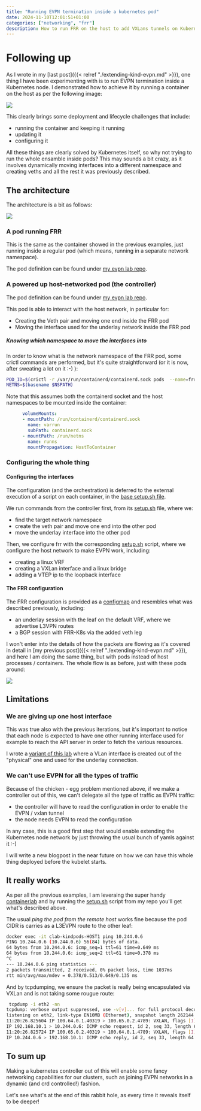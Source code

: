 ```yaml
---
title: "Running EVPN termination inside a kubernetes pod"
date: 2024-11-10T12:01:51+01:00
categories: ["networking", "frr"]
description: How to run FRR on the host to add VXLans tunnels on Kubernetes nodes, using pods
---
```


# Following up

As I wrote in my [last post]({{< relref "./extending-kind-evpn.md" >}}), one thing I have been experimenting with is to run EVPN termination inside a Kubernetes node. I demonstrated how to achieve it by running a container on the host as per the following image:

![](/images/evpnkind/routerkind-inside.png)

This clearly brings some deployment and lifecycle challenges that include:

- running the container and keeping it running
- updating it
- configuring it

All these things are clearly solved by Kubernetes itself, so why not trying to run the whole ensamble inside pods? This may sounds a bit crazy, as it involves dynamically moving interfaces into a different namespace and creating veths and all the rest it was previously described.

## The architecture

The architecture is a bit as follows:

![](/images/evpnkindpods/routerkind-pods.png)

### A pod running FRR

This is the same as the container showed in the previous examples, just running inside a regular pod (which means, running in a separate network namespace).

The pod definition can be found under [my evpn lab repo](https://github.com/fedepaol/evpnlab/blob/main/06_from_kind_with_pods/frrpods/frr/frr.yaml).

### A powered up host-networked pod (the controller)

The pod definition can be found under [my evpn lab repo](https://github.com/fedepaol/evpnlab/blob/main/06_from_kind_with_pods/frrpods/controller/controller.yaml).

This pod is able to interact with the host network, in particular for:

- Creating the Veth pair and moving one end inside the FRR pod
- Moving the interface used for the underlay network inside the FRR pod

##### Knowing which namespace to move the interfaces into

In order to know what is the network namespace of the FRR pod, some crictl commands are performed, but it's quite straightforward (or it is now, after sweating a lot on it :-) ):

```bash
POD_ID=$(crictl -r /var/run/containerd/containerd.sock pods  --name=frr --namespace=frrtest -q --no-trunc)                                                                                                          NSPATH=$(crictl -r /var/run/containerd/containerd.sock inspectp ${POD_ID} | jq -r '.info.runtimeSpec.linux.namespaces[] |select(.type=="network") | .path')
NETNS=$(basename $NSPATH)
```

Note that this assumes both the containerd socket and the host namespaces to be mounted inside the container:

```yaml
      volumeMounts:
      - mountPath: /run/containerd/containerd.sock
        name: varrun
        subPath: containerd.sock
      - mountPath: /run/netns
        name: runns
        mountPropagation: HostToContainer
```

### Configuring the whole thing

#### Configuring the interfaces

The configuration (and the orchestration) is deferred to the external execution of a script on each container, in the [base setup.sh file](https://github.com/fedepaol/evpnlab/blob/main/06_from_kind_with_pods/setup.sh#L42).

We run commands from the controller first, from its [setup.sh](https://github.com/fedepaol/evpnlab/blob/main/06_from_kind_with_pods/frrpods/controller/setup.sh) file, where we:

- find the target network namespace
- create the veth pair and move one end into the other pod
- move the underlay interface into the other pod

Then, we configure frr with the corresponding [setup.sh](https://github.com/fedepaol/evpnlab/blob/main/06_from_kind_with_pods/frrpods/frr/setup.sh) script, where we configure the host network to make EVPN work, including:

- creating a linux VRF
- creating a VXLan interface and a linux bridge
- adding a VTEP ip to the loopback interface

#### The FRR configuration

The FRR configuration is provided as a [configmap](https://github.com/fedepaol/evpnlab/blob/main/06_from_kind_with_pods/frrpods/frr/frrpod.yaml#L43) and resembles what was described previously, including:

- an underlay session with the leaf on the default VRF, where we advertise L3VPN routes
- a BGP session with FRR-K8s via the added veth leg

I won't enter into the details of how the packets are flowing as it's covered in detail in [my previous post]({{< relref "./extending-kind-evpn.md" >}}), and here I am doing the same thing, but with pods instead of host processes / containers. The whole flow is as before, just with these pods around:

![](/images/evpnkindpods/packetpath-pods.png)

## Limitations

### We are giving up one host interface

This was true also with the previous iterations, but it's important to notice that each node is expected to have one other running interface used for example to reach the API server in order to fetch the various resources. 

I wrote a [variant of this lab](https://github.com/fedepaol/evpnlab/tree/main/07_from_kind_with_pods_vlan) where a VLan interface is created out of the "physical" one and used for the underlay connection.

### We can't use EVPN for all the types of traffic

Because of the chicken - egg problem mentioned above, if we make a controller out of this, we can't delegate all the type of traffic as EVPN traffic:

- the controller will have to read the configuration in order to enable the EVPN / vxlan tunnel
- the node needs EVPN to read the configuration

In any case, this is a good first step that would enable extending the Kubernetes node network by just throwing the usual bunch of yamls against it :-)

I will write a new blogpost in the near future on how we can have this whole thing deployed before the kubelet starts.

## It really works

As per all the previous examples, I am leveraing the super handy [containerlab](https://containerlab.dev) and by running the [setup.sh](https://github.com/fedepaol/evpnlab/blob/main/06_from_kind_with_pods/setup.sh) script from my repo you'll get what's described above.

The usual _ping the pod from the remote host_ works fine because the pod CIDR is carries as a L3EVPN route to the other leaf:

```bash
docker exec -it clab-kindpods-HOST1 ping 10.244.0.6
PING 10.244.0.6 (10.244.0.6) 56(84) bytes of data.
64 bytes from 10.244.0.6: icmp_seq=1 ttl=61 time=0.649 ms
64 bytes from 10.244.0.6: icmp_seq=2 ttl=61 time=0.378 ms
^C
--- 10.244.0.6 ping statistics ---
2 packets transmitted, 2 received, 0% packet loss, time 1037ms
rtt min/avg/max/mdev = 0.378/0.513/0.649/0.135 ms
```

And by tcpdumping, we ensure the packet is really being encapsulated via VXLan and is not taking some rougue route:

```bash
 tcpdump -i eth2 -nn
tcpdump: verbose output suppressed, use -v[v]... for full protocol decode
listening on eth2, link-type EN10MB (Ethernet), snapshot length 262144 bytes
11:20:26.825604 IP 100.64.0.1.40319 > 100.65.0.2.4789: VXLAN, flags [I] (0x08), vni 100
IP 192.168.10.1 > 10.244.0.6: ICMP echo request, id 2, seq 33, length 64
11:20:26.825724 IP 100.65.0.2.40319 > 100.64.0.1.4789: VXLAN, flags [I] (0x08), vni 100
IP 10.244.0.6 > 192.168.10.1: ICMP echo reply, id 2, seq 33, length 64
```

## To sum up

Making a kubernetes controller out of this will enable some fancy networking capabilities for our clusters, such as joining EVPN networks in a dynamic (and crd controlled!) fashion.

Let's see what's at the end of this rabbit hole, as every time it reveals itself to be deeper!

